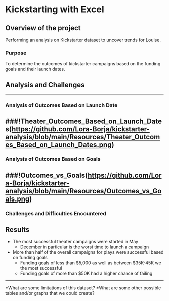 # Kickstarting with Excel
## Overview of the project
Performing an analysis on Kickstarter dataset to uncover trends for Louise.
### Purpose
To determine the outcomes of kickstarter campaigns based on the funding goals and their launch dates.
## Analysis and Challenges
---
### Analysis of Outcomes Based on Launch Date
###!Theater_Outcomes_Based_on_Launch_Dates(https://github.com/Lora-Borja/kickstarter-analysis/blob/main/Resources/Theater_Outcomes_Based_on_Launch_Dates.png)
---
### Analysis of Outcomes Based on Goals
###!Outcomes_vs_Goals(https://github.com/Lora-Borja/kickstarter-analysis/blob/main/Resources/Outcomes_vs_Goals.png)
---
### Challenges and Difficulties Encountered
## Results
* The most successful theater campaigns were started in May
    - December in particular is the worst time to launch a campaign
* More than half of the overall campaigns for plays were successful based on funding goals
    - Funding goals of less than $5,000 as well as between $35K-45K we the most successful
    - Funding goals of more than $50K had a higher chance of failing
---
*What are some limitations of this dataset?
*What are some other possible tables and/or graphs that we could create?
